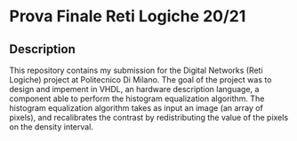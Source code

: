 # Prova Finale Reti Logiche 20/21
## Description
This repository contains my submission for the Digital Networks (Reti Logiche) project at Politecnico Di Milano. The goal of the project was to design and impement in VHDL, an hardware description language, a component able to perform the histogram equalization algorithm. The histogram equalization algorithm takes as input an image (an array of pixels), and recalibrates the contrast by redistributing the value of the pixels on the density interval.
